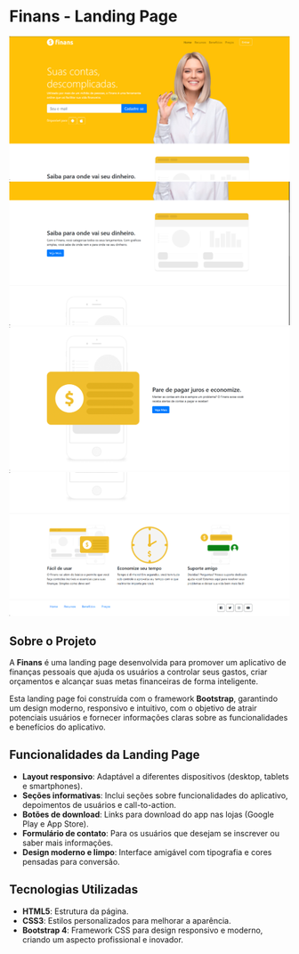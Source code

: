 # Finans - Landing Page

![Finans - Print 01](img/Screenshot_1.png "Página Inicial - Print 01")
![Finans - Print 02](img/Screenshot_2.png "Página Inicial - Print 02")
![Finans - Print 03](img/Screenshot_3.png "Página Inicial - Print 03")
![Finans - Print 04](img/Screenshot_4.png "Página Inicial - Print 04")

## Sobre o Projeto
A **Finans** é uma landing page desenvolvida para promover um aplicativo de finanças pessoais que ajuda os usuários a controlar seus gastos, criar orçamentos e alcançar suas metas financeiras de forma inteligente.

Esta landing page foi construída com o framework **Bootstrap**, garantindo um design moderno, responsivo e intuitivo, com o objetivo de atrair potenciais usuários e fornecer informações claras sobre as funcionalidades e benefícios do aplicativo.

## Funcionalidades da Landing Page
- **Layout responsivo**: Adaptável a diferentes dispositivos (desktop, tablets e smartphones).
- **Seções informativas**: Inclui seções sobre funcionalidades do aplicativo, depoimentos de usuários e call-to-action.
- **Botões de download**: Links para download do app nas lojas (Google Play e App Store).
- **Formulário de contato**: Para os usuários que desejam se inscrever ou saber mais informações.
- **Design moderno e limpo**: Interface amigável com tipografia e cores pensadas para conversão.

## Tecnologias Utilizadas
- **HTML5**: Estrutura da página.
- **CSS3**: Estilos personalizados para melhorar a aparência.
- **Bootstrap 4**: Framework CSS para design responsivo e moderno, criando um aspecto profissional e inovador.
